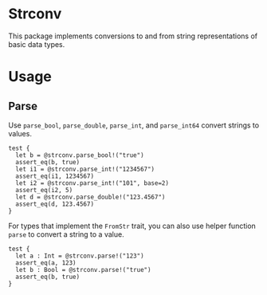 # Strconv

This package implements conversions to and from string representations of basic data types.

# Usage

## Parse

Use `parse_bool`, `parse_double`, `parse_int`, and `parse_int64` convert strings to values.

```moonbit
test {
  let b = @strconv.parse_bool!("true")
  assert_eq(b, true)
  let i1 = @strconv.parse_int!("1234567")
  assert_eq(i1, 1234567)
  let i2 = @strconv.parse_int!("101", base=2)
  assert_eq(i2, 5)
  let d = @strconv.parse_double!("123.4567")
  assert_eq(d, 123.4567)
}
```

For types that implement the `FromStr` trait, you can also use helper function `parse` to convert a string to a value.

```moonbit
test {
  let a : Int = @strconv.parse!("123")
  assert_eq(a, 123)
  let b : Bool = @strconv.parse!("true")
  assert_eq(b, true)
}
```
